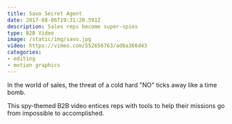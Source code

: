```yaml
---
title: Savo Secret Agent
date: 2017-08-06T19:31:20.591Z
description: Sales reps become super-spies
type: B2B Video
image: /static/img/savo.jpg
video: https://vimeo.com/552656763/ad6a366d43
categories:
- editing
- motion graphics
---
```

In the world of sales, the threat of a cold hard "NO" ticks away like a time bomb.

This spy-themed B2B video entices reps with tools to help their missions go from impossible to accomplished.
